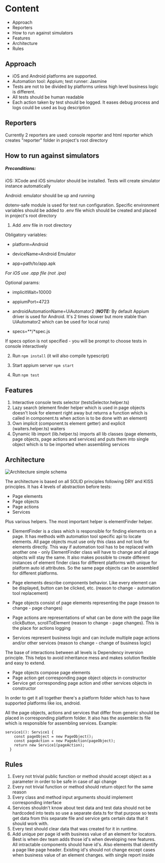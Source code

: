 # Content

*  Approach
*  Reporters
*  How to run against simulators
*  Features
*  Architecture
*  Rules

## Approach
* iOS and Android platforms are supported.
* Automation tool: Appium; test runner: Jasmine
* Tests are not to be divided by platforms unless high level business logic is different.
* All tests should be human readable
* Each action taken by test should be logged. It eases debug process and logs could be used as bug description

## Reporters
Currently 2 reporters are used: console reporter and html reporter which creates "reporter" folder in project's root directory

## How to run against simulators

##### Preconditions:
iOS: XCode and iOS simulator should be installed. Tests will create simulator instance automatically

Android: emulator should be up and running

dotenv-safe module is used for test run configuration. Specific environment variables should be added to .env file which should be created and placed in project's root directory

1. Add .env file in root directory

Obligatory variables:

* platform=Android

* deviceName=Android Emulator

* app=path/to/app.apk

*For iOS use .app file (not .ipa)*

Optional params:

* implicitWait=10000

* appiumPort=4723

* androidAutomationName=UiAutomator2 (__*NOTE:*__ By default Appium driver is used for Android. It's 2 times slower but more stable than UiAutomator2 which can be used for local runs)

* specs=**/*spec.js

If specs option is not specified - you will be prompt to choose tests in console interactively

2. Run ```npm install``` (it will also compile typescript)

2. Start appium server ```npm start```

2. Run ```npm test```

## Features
1. Interactive console tests selector (testsSelector.helper.ts)
2. Lazy search (element finder helper which is used in page objects doesn't look for element right away but returns a function which is called in component.ts when action is to be done with an element)
3. Own implicit (component.ts element getter) and explicit (waiters.helper.ts) waiters
4. Dynamic lib import (lib.helper.ts) imports all lib classes (page elements, page objects, page actions and services) and puts them into single object which is to be imported when assembling services

## Architecture
 ![Architecture simple schema](https://pictr.com/images/2018/07/11/qH7Ev.jpg)

The architecture is based on all SOLID principles following DRY and KISS principles.
It has 4 levels of abstraction before tests:

*  Page elements
*  Page objects
*  Page actions
*  Services

Plus various helpers. The most important helper is elementFinder helper.
* ElementFinder is a class which is responsible for finding elements on a page. It has methods with automation tool specific api to locate elements. All page objects must use only this class and not look for elements directly. This way if automation tool has to be replaced with another one - only ElementFinder class will have to change and all page objects will stay the same. It also makes possible to create different instances of element finder class for different platforms with unique for platform auto id attributes. So the same page objects can be assembled for different platforms.

* Page elements describe components behavior. Like every element can be displayed, button can be clicked, etc. (reason to change - automation tool replacement)

* Page objects consist of page elements representing the page (reason to change - page changes)

* Page actions are representations of what can be done with the page like clickButton, scrollToElement (reason to change - page changes). This is the place for actions logging

* Services represent business logic and can include multiple page actions and/or other services (reason to change - change of business logic)

The base of interactions between all levels is Dependency inversion principle. This helps to avoid inheritance mess and makes solution flexible and easy to extend.

* Page objects compose page elements
* Page action get corresponding page object objects in constructor
* Service get corresponding page action and other services objects in constructor

In order to get it all together there's a platform folder which has to have supported platforms like ios, android.

All the page objects, actions and services that differ from generic should be placed in corresponding platform folder. It also has the assembler.ts file which is responsible for assembling services. Example:

```
service1(): Service1 {
    const pageObject = new PageObject();
    const pageAction = new PageAction(pageObject);
    return new Service1(pageAction);
  }
  ```

## Rules
1. Every not trivial public function or method should accept object as a parameter in order to be safe in case of api change
2. Every not trivial function or method should return object for the same reason
4. Every class and method input arguments should implement corresponding interface
5. Services shouldn't know about test data and test data should not be hardcoded into tests so use a separate data.ts for that purpose so tests get data from this separate file and service gets certain data that it should work with.
6. Every test should clear data that was created for it in runtime.
7. Add unique per page id with business value of an element for locators. Best is when dev team adds those id's when developing new features. All intractable components should have id's. Also elements that identify a page like page header. Existing id's should not change except cases when business value of an element changes.
 with single report inside